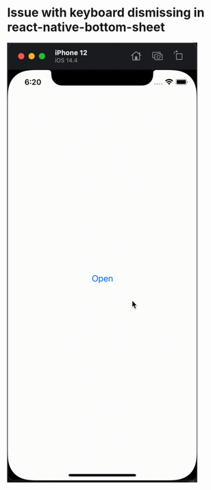 # Issue with keyboard dismissing in react-native-bottom-sheet

![Showcase](https://github.com/davidnum/rn-bottomsheet-keyboard-issue/raw/master/gif/showcase.gif)
